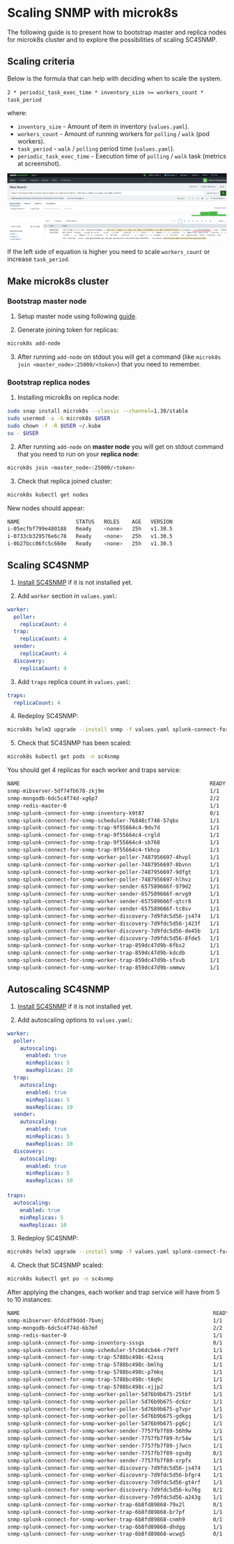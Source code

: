 # Scaling SNMP with microk8s

The following guide is to present how to bootstrap master and replica nodes for microk8s cluster and to explore the possibilities of scaling SC4SNMP.

## Scaling criteria

Below is the formula that can help with deciding when to scale the system.

`2 * periodic_task_exec_time * inventory_size >= workers_count * task_period`

where:

* `inventory_size` - Amount of item in inventory (`values.yaml`).
* `workers_count` - Amount of running workers for `polling` / `walk` (pod workers).
* `task_period` - `walk` / `polling` period time (`values.yaml`).
* `periodic_task_exec_time` - Execution time of `polling` / `walk` task (metrics at screenshot).

![task exec time](../../images/sc4snmp_task_execution.png)

If the left side of equation is higher you need to scale `workers_count` or increase `task_period`.


## Make microk8s cluster

### Bootstrap master node

1. Setup master node using following [guide](./k8s-microk8s.md). 

2. Generate joining token for replicas:

```bash
microk8s add-node
```

3. After running `add-node` on stdout you will get a command (like `microk8s join <master_node>:25000/<token>`) that you need to remember.

### Bootstrap replica nodes

1. Installing microk8s on replica node: 

```bash
sudo snap install microk8s --classic --channel=1.30/stable
sudo usermod -a -G microk8s $USER
sudo chown -f -R $USER ~/.kube
su - $USER
```

2. After running `add-node` on **master node** you will get on stdout command that you need to run on your **replica node**:

```bash
microk8s join <master_node>:25000/<token>
```

3. Check that replica joined cluster:

```bash
microk8s kubectl get nodes
```

New nodes should appear:

```bash
NAME                  STATUS   ROLES    AGE   VERSION
i-05ecfbf799e480188   Ready    <none>   25h   v1.30.5
i-0733cb329576e6c78   Ready    <none>   25h   v1.30.5
i-0b27bcc06fc5c660e   Ready    <none>   25h   v1.30.5
```

## Scaling SC4SNMP

1. [Install SC4SNMP](../sc4snmp-installation.md) if it is not installed yet.

2. Add `worker` section in `values.yaml`:

```yaml
worker:
  poller:
    replicaCount: 4
  trap:
    replicaCount: 4
  sender:
    replicaCount: 4
  discovery:
    replicaCount: 4
```

3. Add `traps` replica count in `values.yaml`:

```yaml
traps:
  replicaCount: 4
```

4. Redeploy SC4SNMP:

```bash
microk8s helm3 upgrade --install snmp -f values.yaml splunk-connect-for-snmp/splunk-connect-for-snmp --namespace=sc4snmp --create-namespace
```

5. Check that SC4SNMP has been scaled:

```bash
microk8s kubectl get pods -n sc4snmp
```

You should get 4 replicas for each worker and traps service:

```bash
NAME                                                             READY   STATUS      RESTARTS   AGE
snmp-mibserver-5df74fb678-zkj9m                                  1/1     Running     0          25h
snmp-mongodb-6dc5c4f74d-xg6p7                                    2/2     Running     0          25h
snmp-redis-master-0                                              1/1     Running     0          25h
snmp-splunk-connect-for-snmp-inventory-k9t87                     0/1     Completed   0          3m
snmp-splunk-connect-for-snmp-scheduler-76848cf748-57qbx          1/1     Running     0          25h
snmp-splunk-connect-for-snmp-trap-9f55664c4-9dv7d                1/1     Running     0          3m1s
snmp-splunk-connect-for-snmp-trap-9f55664c4-crgld                1/1     Running     0          3m1s
snmp-splunk-connect-for-snmp-trap-9f55664c4-sb768                1/1     Running     0          25h
snmp-splunk-connect-for-snmp-trap-9f55664c4-tkhcp                1/1     Running     0          3m1s
snmp-splunk-connect-for-snmp-worker-poller-7487956697-4hvpl      1/1     Running     0          21h
snmp-splunk-connect-for-snmp-worker-poller-7487956697-8bvnn      1/1     Running     0          3m1s
snmp-splunk-connect-for-snmp-worker-poller-7487956697-9dfgt      1/1     Running     0          3m1s
snmp-splunk-connect-for-snmp-worker-poller-7487956697-hlhvz      1/1     Running     0          24h
snmp-splunk-connect-for-snmp-worker-sender-657589666f-979d2      1/1     Running     0          3m1s
snmp-splunk-connect-for-snmp-worker-sender-657589666f-mrvg9      1/1     Running     0          3m1s
snmp-splunk-connect-for-snmp-worker-sender-657589666f-qtcr8      1/1     Running     0          21h
snmp-splunk-connect-for-snmp-worker-sender-657589666f-tc8sv      1/1     Running     0          24h
snmp-splunk-connect-for-snmp-worker-discovery-7d9fdc5d56-js474   1/1     Running     0          3m1s
snmp-splunk-connect-for-snmp-worker-discovery-7d9fdc5d56-j423f   1/1     Running     0          3m1s
snmp-splunk-connect-for-snmp-worker-discovery-7d9fdc5d56-de45b   1/1     Running     0          21h
snmp-splunk-connect-for-snmp-worker-discovery-7d9fdc5d56-8fde5   1/1     Running     0          24h
snmp-splunk-connect-for-snmp-worker-trap-859dc47d9b-6fbs2        1/1     Running     0          24h
snmp-splunk-connect-for-snmp-worker-trap-859dc47d9b-kdcdb        1/1     Running     0          3m1s
snmp-splunk-connect-for-snmp-worker-trap-859dc47d9b-sfxvb        1/1     Running     0          3m
snmp-splunk-connect-for-snmp-worker-trap-859dc47d9b-xmmwv        1/1     Running     0          21h
```

## Autoscaling SC4SNMP

1. [Install SC4SNMP](../sc4snmp-installation.md) if it is not installed yet.

2. Add autoscaling options to `values.yaml`:

```yaml
worker:
  poller:
    autoscaling:
      enabled: true
      minReplicas: 5
      maxReplicas: 10
  trap:
    autoscaling:
      enabled: true
      minReplicas: 5
      maxReplicas: 10
  sender:
    autoscaling:
      enabled: true
      minReplicas: 5
      maxReplicas: 10
  discovery:
    autoscaling:
      enabled: true
      minReplicas: 5
      maxReplicas: 10

traps:
  autoscaling:
    enabled: true
    minReplicas: 5
    maxReplicas: 10
```

3. Redeploy SC4SNMP:

```bash
microk8s helm3 upgrade --install snmp -f values.yaml splunk-connect-for-snmp/splunk-connect-for-snmp --namespace=sc4snmp --create-namespace
```

4. Check that SC4SNMP scaled:

```bash
microk8s kubectl get po -n sc4snmp
```

After applying the changes, each worker and trap service will have from 5 to 10 instances:

```bash
NAME                                                              READY   STATUS      RESTARTS   AGE
snmp-mibserver-6fdcdf9ddd-7bvmj                                   1/1     Running     0          25h
snmp-mongodb-6dc5c4f74d-6b7mf                                     2/2     Running     0          25h
snmp-redis-master-0                                               1/1     Running     0          25h
snmp-splunk-connect-for-snmp-inventory-sssgs                      0/1     Completed   0          3m37s
snmp-splunk-connect-for-snmp-scheduler-5fcb6dcb44-r79ff           1/1     Running     0          25h
snmp-splunk-connect-for-snmp-trap-5788bc498c-62xsq                1/1     Running     0          2m10s
snmp-splunk-connect-for-snmp-trap-5788bc498c-bmlhg                1/1     Running     0          2m10s
snmp-splunk-connect-for-snmp-trap-5788bc498c-p7mkq                1/1     Running     0          2m10s
snmp-splunk-connect-for-snmp-trap-5788bc498c-t8q9c                1/1     Running     0          2m10s
snmp-splunk-connect-for-snmp-trap-5788bc498c-xjjp2                1/1     Running     0          24h
snmp-splunk-connect-for-snmp-worker-poller-5d76b9b675-25tbf       1/1     Running     0          16m
snmp-splunk-connect-for-snmp-worker-poller-5d76b9b675-dc6zr       1/1     Running     0          16m
snmp-splunk-connect-for-snmp-worker-poller-5d76b9b675-g7vpr       1/1     Running     0          16m
snmp-splunk-connect-for-snmp-worker-poller-5d76b9b675-gdkgq       1/1     Running     0          16m
snmp-splunk-connect-for-snmp-worker-poller-5d76b9b675-pg6cj       1/1     Running     0          24h
snmp-splunk-connect-for-snmp-worker-sender-7757fb7f89-56h9w       1/1     Running     0          24h
snmp-splunk-connect-for-snmp-worker-sender-7757fb7f89-hr54w       1/1     Running     0          16m
snmp-splunk-connect-for-snmp-worker-sender-7757fb7f89-j7wcn       1/1     Running     0          16m
snmp-splunk-connect-for-snmp-worker-sender-7757fb7f89-sgsdg       0/1     Pending     0          16m
snmp-splunk-connect-for-snmp-worker-sender-7757fb7f89-xrpfx       1/1     Running     0          16m
snmp-splunk-connect-for-snmp-worker-discovery-7d9fdc5d56-js474    1/1     Running     0          24h
snmp-splunk-connect-for-snmp-worker-discovery-7d9fdc5d56-bfgr4    1/1     Running     0          16m
snmp-splunk-connect-for-snmp-worker-discovery-7d9fdc5d56-gt4rf    1/1     Running     0          16m
snmp-splunk-connect-for-snmp-worker-discovery-7d9fdc5d56-ku76g    0/1     Pending     0          16m
snmp-splunk-connect-for-snmp-worker-discovery-7d9fdc5d56-a243g    1/1     Running     0          16m
snmp-splunk-connect-for-snmp-worker-trap-6b8fd89868-79x2l         0/1     Pending     0          16m
snmp-splunk-connect-for-snmp-worker-trap-6b8fd89868-br7pf         1/1     Running     0          24h
snmp-splunk-connect-for-snmp-worker-trap-6b8fd89868-cnmh9         0/1     Pending     0          16m
snmp-splunk-connect-for-snmp-worker-trap-6b8fd89868-dhdgg         1/1     Running     0          16m
snmp-splunk-connect-for-snmp-worker-trap-6b8fd89868-wcwq5         0/1     Pending     0          16m
```
